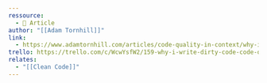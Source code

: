 ```yaml
---
ressource:
  - 📰 Article
author: "[[Adam Tornhill]]"
link:
  - https://www.adamtornhill.com/articles/code-quality-in-context/why-i-write-dirty-code.html
trello: https://trello.com/c/WcwYsfW2/159-why-i-write-dirty-code-code-quality-in-context-adam-tornhill
relates:
  - "[[Clean Code]]"
---
```

